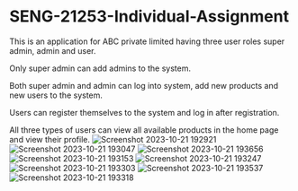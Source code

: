 # SENG-21253-Individual-Assignment

This is an application for ABC private limited having three user roles super admin, admin and user.

Only super admin can add admins to the system. 

Both super admin and admin can log into system, add new products and new users to the system.

Users can register themselves to the system and log in after registration.

All three types of users can view all available products in the home page and view their profile.
![Screenshot 2023-10-21 192921](https://github.com/DharshiBalasubramaniyam/SENG-21253-Individual-Assignment/assets/139672976/fef88f6a-3286-4765-b523-7804951bc06e)
![Screenshot 2023-10-21 193047](https://github.com/DharshiBalasubramaniyam/SENG-21253-Individual-Assignment/assets/139672976/01c0c6ec-b8bc-460f-977a-af8a0d085411)
![Screenshot 2023-10-21 193656](https://github.com/DharshiBalasubramaniyam/SENG-21253-Individual-Assignment/assets/139672976/879426e2-56d8-4e6f-b5a9-ca335c1b6a1e)
![Screenshot 2023-10-21 193153](https://github.com/DharshiBalasubramaniyam/SENG-21253-Individual-Assignment/assets/139672976/c1e78a26-2e95-4fda-a3f2-5d05826439bb)
![Screenshot 2023-10-21 193247](https://github.com/DharshiBalasubramaniyam/SENG-21253-Individual-Assignment/assets/139672976/aba3752b-8da6-4aac-9bdf-3eb717811dcb)
![Screenshot 2023-10-21 193303](https://github.com/DharshiBalasubramaniyam/SENG-21253-Individual-Assignment/assets/139672976/73c84be7-0de8-4a5f-bf04-1d733c180d43)
![Screenshot 2023-10-21 193537](https://github.com/DharshiBalasubramaniyam/SENG-21253-Individual-Assignment/assets/139672976/052f2609-233d-4ec8-b779-a7ae909c3a55)
![Screenshot 2023-10-21 193318](https://github.com/DharshiBalasubramaniyam/SENG-21253-Individual-Assignment/assets/139672976/b1df6997-23b9-4f4a-805a-3d7b2f99c42c)
